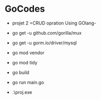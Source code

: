 # GoCodes
- projet 2 =CRUD opration Using GOlang-

- go get -u github.com/gorilla/mux
- go get -u gorm.io/driver/mysql
- go mod vendor
- go mod tidy 
- go build
- go run main.go
- .\proj.exe
